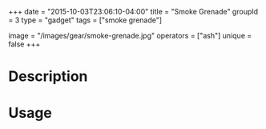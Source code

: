 +++
date = "2015-10-03T23:06:10-04:00"
title = "Smoke Grenade"
groupId = 3
type = "gadget"
tags = ["smoke grenade"]

image = "/images/gear/smoke-grenade.jpg"
operators = ["ash"]
unique = false
+++

# Description



# Usage
